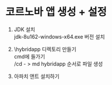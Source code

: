 코르노바 앱 생성 + 설정
=================
1. JDK 설치    
 jdk-8u162-windows-x64.exe 버전 설치

2. \hybridapp 디렉토리 만들기   
 cmd에 들가기   
 /cd - > md hybridapp 순서로 파일 생성

3. 아파치 앤트 설치하기
